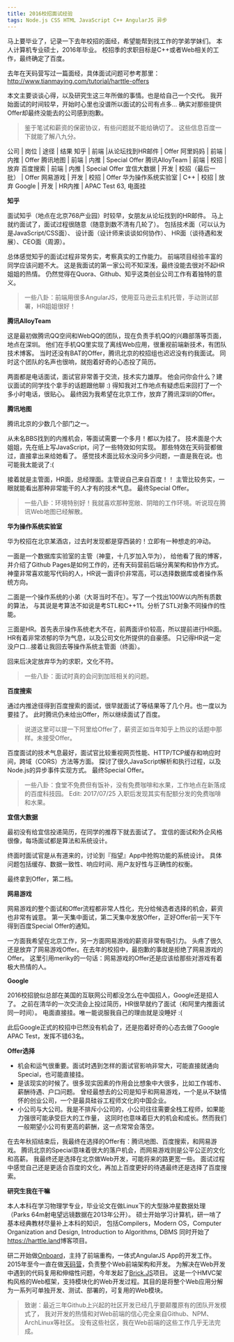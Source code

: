 ```yaml
---
title: 2016校招面试经验
tags: Node.js CSS HTML JavaScript C++ AngularJS 异步
---
```


马上要毕业了，记录一下去年校招的面经，希望能帮到找工作的学弟学妹们。
本人计算机专业硕士，2016年毕业。
校招季的求职目标是C++或者Web相关的工作，最终确定了百度。

去年在天码营写过一篇面经，具体面试问题可参考那里：
<http://www.tianmaying.com/tutorial/harttle-offers>

本文主要谈谈心得，以及研究生这三年所做的事情。也是给自己一个交代。
我开始面试的时间较早，开始时心里也没谱所以面试的公司有点多...
确实对那些提供Offer却最终没能去的公司感到抱歉。

> 鉴于笔试和薪资的保密协议，有些问题就不能给确切了。
> 这些信息百度一下就能了解八九分。

<!--more-->

公司 | 岗位 | 途径 | 结果
知乎 | 前端 |从论坛找到HR邮件 | Offer
阿里妈妈 | 前端 | 内推 | Offer
腾讯地图 | 前端 | 内推 | Special Offer
腾讯AlloyTeam | 前端 | 校招 | 放弃
百度搜索 | 前端 | 内推 | Special Offer
宜信大数据 | 开发 | 校招（最后一批） | Offer
网易游戏 | 开发 | 校招 | Offer 
华为操作系统实验室 | C++ | 校招 | 放弃
Google | 开发 | HR内推 | APAC Test 63, 电面挂

**知乎**

面试知乎（地点在北京768产业园）时较早，女朋友从论坛找到的HR邮件。
马上就约面试了，面试过程很随意（随意到数不清有几轮了）。
包括技术面（可以认为是JavaScript/CSS面）、
设计面（设计师来谈谈如何协作）、
HR面（谈待遇和发展）、CEO面（周源）。

总体感觉知乎的面试过程非常务实，考察真实的工作能力。
前端项目经验丰富的同学应该问题不大。
这是我面试的第一家公司不知深浅，最终没能去很对不起HR姐姐的热情。
仍然觉得在Quora、Github、知乎这类创业公司工作有着独特的意义。

> 一些八卦：前端用很多AngularJS，使用亚马逊云主机托管，手动测试部署，HR姐姐很好！

**腾讯AlloyTeam**

这是最初做腾讯QQ空间和WebQQ的团队，现在负责手机QQ的兴趣部落等页面，地点在深圳。
他们在手机QQ里实现了离线Web应用，很重视前端新技术，有团队技术博客。
当时还没有BAT的Offer，腾讯北京的校招组也迟迟没有约我面试。
同时这个团队的名声也很响，就抱着好奇的心态投了简历。

两面都是电话面试，面试官非常善于交流，技术实力雄厚。
他会问你会什么？建议面试的同学找个拿手的话题跟他聊 :)
得知我对工作地点有疑虑后来回打了一个多小时电话，很贴心。
最终因为我希望在北京工作，放弃了腾讯深圳的Offer。

**腾讯地图**

腾讯北京的少数几个部门之一。

从未名BBS找到的内推机会，等面试需要一个多月！都以为挂了。
技术面是个大姐姐，先在纸上写JavaScript，问了一些特效如何实现。
那些特效在天码营都做过，直接拿出来给她看了。
感觉技术面比较水没问多少问题，一直是我在说。也可能我太能说了:(

接着就是主管面，HR面，总经理面。主管说自己来自百度！！
主管比较务实，一眼就能看出那种非常能干的人才有的技术气息。
最终Special Offer。

> 一些八卦：环境特别好！我就喜欢那种宽敞、阴暗的工作环境。听说现在腾讯Web地图已经解散。

**华为操作系统实验室**

华为校招在北京某酒店，过去时发现都是穿西装的！立即有一种想走的冲动。

一面是一个数据库实验室的主管（神童，十几岁加入华为），
给他看了我的博客，并介绍了Github Pages是如何工作的，还有天码营前后端分离架构和协作方式。
神童非常喜欢能写代码的人，HR说一面评价非常高，可以选择数据库或者操作系统方向。

二面是一个操作系统的小弟（大哥当时不在）。写了一个找出100W以内所有质数的算法，
与其说是考算法不如说是考STL和C++11。分析了STL对象不同操作的性能。

三面是HR。首先表示操作系统老大不在，前两面评价较高，所以提前进行HR面。
HR有着非常浓郁的华为气息，以及公司文化所提供的自豪感。
只记得HR说一定没户口...接着让我回去等操作系统主管面（终面）。

回来后决定放弃华为的求职，文化不符。

> 一些八卦：面试时真的会问到加班相关的问题。

**百度搜索**

通过内推途径得到百度搜索的面试，很早就面试了等结果等了几个月。也一度以为要挂了。
此时腾讯仍未给出Offer，所以继续面试了百度。

> 说道这里可以提一下阿里给Offer了，薪资正如当年知乎上热议的话题中那样。未接受Offer。

百度面试的技术气息最好，面试官比较重视网页性能、HTTP/TCP缓存和响应时间，跨域（CORS）方法等方面。
探讨了很久JavaScript解析和执行过程，以及Node.js的异步事件实现方式。
最终Special Offer。

> 一些八卦：食堂不免费但有饭补，没有免费咖啡和水果，工作地点在新落成的百度科技园。
> Edit: 2017/07/25 入职后发现其实有配额分发的免费咖啡和水果。

**宜信大数据**

最初没有给宜信投递简历，在同学的推荐下就去面试了。
宜信的面试和外企风格很像，每场面试都是算法和系统设计。

终面时面试官是从有道来的，讨论到『指望』App中抢购功能的系统设计。
具体问题包括缓存、数据一致性、响应时间、用户友好性与正确性的权衡。

最终拿到Offer，第二档。

**网易游戏**

网易游戏的整个面试和Offer流程都非常人性化，充分给候选者选择的机会，薪资也非常有诚意。
第一天集中面试，第二天集中发放Offer，正好Offer前一天下午得到百度Special Offer的通知。

一方面我希望在北京工作，另一方面网易游戏的薪资非常有吸引力。
头疼了很久还是放弃了网易游戏Offer。在去年的校招中，最抱歉的事就是拒绝了网易游戏的Offer。
这里引用meriky的一句话：网易游戏的Offer还是应该给那些对游戏有着极大热情的人。

**Google**

2016校招貌似总部在美国的互联网公司都没怎么在中国招人，Google还是招人了。
之前在清华的一次交流会上投过简历，HR很早就约了面试（和阿里内推面试同一时间）。
电面直接挂。唯一能说服我自己的理由就是没睡好 :(

此后Google正式的校招中已然没有机会了，还是抱着好奇的心态去做了Google APAC Test，发挥不错63名。

**Offer选择**

* 机会和运气很重要。面试时遇到怎样的面试官影响非常大，可能直接就通向Special，也可能直接挂。
* 是该现实的时候了。很多现实因素的作用会比想象中大很多，比如工作城市、薪酬待遇、户口问题。
    曾经最想去的公司是知乎和网易游戏，一个是从不缺情怀的创业公司，一个是最具硅谷工程师文化的中国企业。
* 小公司与大公司。我是不排斥小公司的，小公司往往需要全栈工程师，如果能力强很可能承受巨大的工作量，
    这同时也意味着巨大的机会和成长。然而我们一般期望小公司有更高的薪酬，这一点常常会落空。

在去年秋招结束后，我最终在选择的Offer有：腾讯地图、百度搜索，和网易游戏。
腾讯北京的Special意味着很大的落户机会，而网易游戏则是公平公正的文化和高薪。
我最终还是选择在北京做Web开发，可能将来的路更宽一些。
面试过程中感觉自己还是更适合百度的文化，再加上百度更好的待遇最终还是选择了百度搜索。

**研究生我在干嘛**

本人本科在学习物理学专业，毕业论文在做Linux下的大型脉冲星数据处理（Parks 64m射电望远镜数据在2013年公开）。
硕士开始学习计算机，研一啃了基本经典教材尽量补上本科的知识，
包括Compilers，Modern OS，Computer Organization and Design, Introduction to Algorithms, DBMS
同时开始了<https://harttle.land>博客项目。

研二开始做[Onboard](https://onboard.cn)，主持了前端重构，一体式AngularJS App的开发工作。
2015年至今一直在做[天码营](http://tianmaying.com)，负责整个Web前端架构和开发。
为解决在Web开发中遇到的代码复用和伸缩性问题，今年发起了[Brick.JS](https://github.com/brick-js/brick.js)项目。
这是一个HMVC架构风格的Web框架，支持模块化的Web开发过程。其目的是将整个Web应用分解为一系列可单独开发、测试、部署的，可复用的Web模块。

> 致谢：最近三年Github上兴起的社区开发已经几乎要颠覆原有的团队开发模式了，
> 我对开发的热情和对Web前端的信心完全来自Github、NPM、ArchLinux等社区。
> 没有这些社区，我在Web前端的这些工作几乎无法完成。

